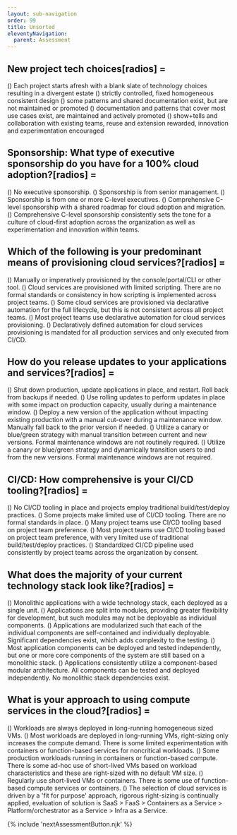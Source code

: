 ```yaml
---
layout: sub-navigation
order: 99
title: Unsorted
eleventyNavigation:
  parent: Assessment
---
```


## New project tech choices[radios] = 
() Each project starts afresh with a blank slate of technology choices resulting in a divergent estate
() strictly controlled, fixed homogeneous consistent design
() some patterns and shared documentation exist, but are not maintained or promoted
() documentation and patterns that cover most use cases exist, are maintained and actively promoted
() show+tells and collaboration with existing teams, reuse and extension rewarded, innovation and experimentation encouraged

## Sponsorship: What type of executive sponsorship do you have for a 100% cloud adoption?[radios] = 

() No executive sponsorship.
() Sponsorship is from senior management.
() Sponsorship is from one or more C-level executives.
() Comprehensive C-level sponsorship with a shared roadmap for cloud adoption and migration.
() Comprehensive C-level sponsorship consistently sets the tone for a culture of cloud-first adoption across the organization as well as experimentation and innovation within teams.

## Which of the following is your predominant means of provisioning cloud services?[radios] = 

() Manually or imperatively provisioned by the console/portal/CLI or other tool.
() Cloud services are provisioned with limited scripting. There are no formal standards or consistency in how scripting is implemented across project teams.
() Some cloud services are provisioned via declarative automation for the full lifecycle, but this is not consistent across all project teams.
() Most project teams use declarative automation for cloud services provisioning.
() Declaratively defined automation for cloud services provisioning is mandated for all production services and only executed from CI/CD.

## How do you release updates to your applications and services?[radios] = 

() Shut down production, update applications in place, and restart. Roll back from backups if needed.
() Use rolling updates to perform updates in place with some impact on production capacity, usually during a maintenance window.
() Deploy a new version of the application without impacting existing production with a manual cut-over during a maintenance window. Manually fall back to the prior version if needed.
() Utilize a canary or blue/green strategy with manual transition between current and new versions. Formal maintenance windows are not routinely required.
() Utilize a canary or blue/green strategy and dynamically transition users to and from the new versions. Formal maintenance windows are not required.

## CI/CD: How comprehensive is your CI/CD tooling?[radios] = 

() No CI/CD tooling in place and projects employ traditional build/test/deploy practices.
() Some projects make limited use of CI/CD tooling. There are no formal standards in place.
() Many project teams use CI/CD tooling based on project team preference.
() Most project teams use CI/CD tooling based on project team preference, with very limited use of traditional build/test/deploy practices.
() Standardized CI/CD pipeline used consistently by project teams across the organization by consent.

## What does the majority of your current technology stack look like?[radios] = 

() Monolithic applications with a wide technology stack, each deployed as a single unit.
() Applications are split into modules, providing greater flexibility for development, but such modules may not be deployable as individual components.
() Applications are modularized such that each of the individual components are self-contained and individually deployable. Significant dependencies exist, which adds complexity to the testing.
() Most application components can be deployed and tested independently, but one or more core components of the system are still based on a monolithic stack.
() Applications consistently utilize a component-based modular architecture. All components can be tested and deployed independently. No monolithic stack dependencies exist.

## What is your approach to using compute services in the cloud?[radios] = 

() Workloads are always deployed in long-running homogeneous sized VMs.
() Most workloads are deployed in long-running VMs, right-sizing only increases the compute demand. There is some limited experimentation with containers or function-based services for noncritical workloads.
() Some production workloads running in containers or function-based compute. There is some ad-hoc use of short-lived VMs based on workload characteristics and these are right-sized with no default VM size.
() Regularly use short-lived VMs or containers. There is some use of function-based compute services or containers.
() The selection of cloud services is driven by a 'fit for purpose' approach, rigorous right-sizing is continually applied, evaluation of solution is SaaS > FaaS > Containers as a Service > Platform/orchestrator as a Service > Infra as a Service.


{% include 'nextAssessmentButton.njk' %}
